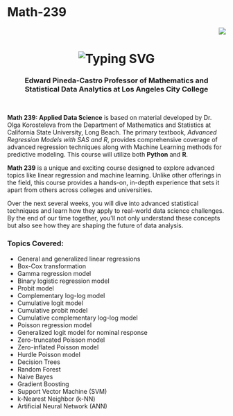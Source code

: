 # Math-239
<div align="right">
    <img src="https://visitor-badge.laobi.icu/badge?page_id=pineda0021.pineda0021&reset=true" />
</div>

<h1 align="center">
    <img src="https://readme-typing-svg.herokuapp.com/?font=Righteous&size=30&center=true&vCenter=true&width=500&height=70&duration=4000&lines=Welcome+to+Math+239;Applied+Data+Science" alt="Typing SVG" />
</h1>

<h3 align="center">Edward Pineda-Castro Professor of Mathematics and Statistical Data Analytics at Los Angeles City College</h3>
<br/>

<p>
    <strong>Math 239: Applied Data Science</strong> is based on material developed by
    Dr. Olga Korosteleva from the Department of Mathematics and Statistics at
    California State University, Long Beach. The primary textbook,
    <em>Advanced Regression Models with SAS and R</em>, provides comprehensive
    coverage of advanced regression techniques along with Machine Learning
    methods for predictive modeling. This course will utilize both
    <strong>Python</strong> and <strong>R</strong>.
</p>

<p>
    <strong>Math 239</strong> is a unique and exciting course designed to explore
    advanced topics like linear regression and machine learning. Unlike other
    offerings in the field, this course provides a hands-on, in-depth experience
    that sets it apart from others across colleges and universities.
</p>

<p>
    Over the next several weeks, you will dive into advanced statistical
    techniques and learn how they apply to real-world data science challenges.
    By the end of our time together, you'll not only understand these concepts
    but also see how they are shaping the future of data analysis.
</p>

<h3>Topics Covered:</h3>
<ul>
    <li>General and generalized linear regressions</li>
    <li>Box-Cox transformation</li>
    <li>Gamma regression model</li>
    <li>Binary logistic regression model</li>
    <li>Probit model</li>
    <li>Complementary log-log model</li>
    <li>Cumulative logit model</li>
    <li>Cumulative probit model</li>
    <li>Cumulative complementary log-log model</li>
    <li>Poisson regression model</li>
    <li>Generalized logit model for nominal response</li>
    <li>Zero-truncated Poisson model</li>
    <li>Zero-inflated Poisson model</li>
    <li>Hurdle Poisson model</li>
    <li>Decision Trees</li>
    <li>Random Forest</li>
    <li>Naive Bayes</li>
    <li>Gradient Boosting</li>
    <li>Support Vector Machine (SVM)</li>
    <li>k-Nearest Neighbor (k-NN)</li>
    <li>Artificial Neural Network (ANN)</li>
</ul>
